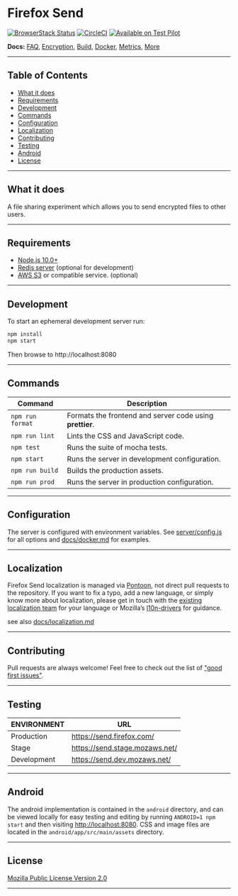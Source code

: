 # Firefox Send

[![BrowserStack Status](https://www.browserstack.com/automate/badge.svg?badge_key=aFFIMHNEWFcrNHJaMU1LRkJnUDhOQkNHMmh2WHBscjJsZHcwK1h0dkhwdz0tLXRpN1RXcysybUtxTFFTVGRtWjVGeHc9PQ==--c56129be8c75941b115c5b5e5d3ed10b3c7dca6b)](https://www.browserstack.com/automate/public-build/aFFIMHNEWFcrNHJaMU1LRkJnUDhOQkNHMmh2WHBscjJsZHcwK1h0dkhwdz0tLXRpN1RXcysybUtxTFFTVGRtWjVGeHc9PQ==--c56129be8c75941b115c5b5e5d3ed10b3c7dca6b)
[![CircleCI](https://img.shields.io/circleci/project/github/mozilla/send.svg)](https://circleci.com/gh/mozilla/send)
[![Available on Test Pilot](https://img.shields.io/badge/available_on-Test_Pilot-0996F8.svg)](https://testpilot.firefox.com/experiments/send)

**Docs:** [FAQ](docs/faq.md), [Encryption](docs/encryption.md), [Build](docs/build.md), [Docker](docs/docker.md), [Metrics](docs/metrics.md), [More](docs/)

---

## Table of Contents

* [What it does](#what-it-does)
* [Requirements](#requirements)
* [Development](#development)
* [Commands](#commands)
* [Configuration](#configuration)
* [Localization](#localization)
* [Contributing](#contributing)
* [Testing](#testing)
* [Android](#android)
* [License](#license)

---

## What it does

A file sharing experiment which allows you to send encrypted files to other users.

---

## Requirements

- [Node.js 10.0+](https://nodejs.org/)
- [Redis server](https://redis.io/) (optional for development)
- [AWS S3](https://aws.amazon.com/s3/) or compatible service. (optional)

---

## Development

To start an ephemeral development server run:

```sh
npm install
npm start
```

Then browse to http://localhost:8080

---

## Commands

| Command          | Description |
|------------------|-------------|
| `npm run format` | Formats the frontend and server code using **prettier**.
| `npm run lint`   | Lints the CSS and JavaScript code.
| `npm test`       | Runs the suite of mocha tests.
| `npm start`      | Runs the server in development configuration.
| `npm run build`  | Builds the production assets.
| `npm run prod`   | Runs the server in production configuration.

---

## Configuration

The server is configured with environment variables. See [server/config.js](server/config.js) for all options and [docs/docker.md](docs/docker.md) for examples.

---

## Localization

Firefox Send localization is managed via [Pontoon](https://pontoon.mozilla.org/projects/test-pilot-firefox-send/), not direct pull requests to the repository. If you want to fix a typo, add a new language, or simply know more about localization, please get in touch with the [existing localization team](https://pontoon.mozilla.org/teams/) for your language or Mozilla’s [l10n-drivers](https://wiki.mozilla.org/L10n:Mozilla_Team#Mozilla_Corporation) for guidance.

see also [docs/localization.md](docs/localization.md)

---

## Contributing

Pull requests are always welcome! Feel free to check out the list of ["good first issues"](https://github.com/mozilla/send/issues?q=is%3Aopen+is%3Aissue+label%3A%22good+first+issue%22).

---

## Testing

| ENVIRONMENT | URL
|-------------|-----
| Production  | <https://send.firefox.com/>
| Stage       | <https://send.stage.mozaws.net/>
| Development | <https://send.dev.mozaws.net/>

---

## Android

The android implementation is contained in the `android` directory, and can be viewed locally for easy testing and editing by running `ANDROID=1 npm start` and then visiting <http://localhost:8080>. CSS and image files are located in the `android/app/src/main/assets` directory.

---

## License

[Mozilla Public License Version 2.0](LICENSE)

---
